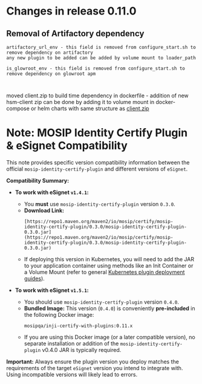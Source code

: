 # Changes in release 0.11.0

## Removal of  Artifactory dependency

```text
artifactory_url_env - this field is removed from configure_start.sh to remove dependency on artifactory
any new plugin to be added can be added by volume mount to loader_path

is_glowroot_env - this field is removed from configure_start.sh to remove dependency on glowroot apm



```
moved client.zip to build time dependency in dockerfile - addition of new hsm-client zip can be done by adding it to volume mount in docker-compose or helm charts with same structure as [client.zip](https://raw.githubusercontent.com/mosip/artifactory-ref-impl/v1.3.0-beta.1/artifacts/src/hsm/client.zip)


# Note: MOSIP Identity Certify Plugin & eSignet Compatibility

This note provides specific version compatibility information between the official `mosip-identity-certify-plugin` and different versions of `eSignet`.

**Compatibility Summary:**

* **To work with eSignet `v1.4.1`:**
    * You **must** use `mosip-identity-certify-plugin` version `0.3.0`.
    * **Download Link:**
        ```
        [https://repo1.maven.org/maven2/io/mosip/certify/mosip-identity-certify-plugin/0.3.0/mosip-identity-certify-plugin-0.3.0.jar](https://repo1.maven.org/maven2/io/mosip/certify/mosip-identity-certify-plugin/0.3.0/mosip-identity-certify-plugin-0.3.0.jar)
        ```
    * If deploying this version in Kubernetes, you will need to add the JAR to your application container using methods like an Init Container or a Volume Mount (refer to general [Kubernetes plugin deployment guides](./Custom-Plugin-K8s.md)).

* **To work with eSignet `v1.5.1`:**
    * You should use `mosip-identity-certify-plugin` version `0.4.0`.
    * **Bundled Image:** This version (`0.4.0`) is conveniently **pre-included** in the following Docker image:
        ```
        mosipqa/inji-certify-with-plugins:0.11.x
        ```
    * If you are using this Docker image (or a later compatible version), no separate installation or addition of the `mosip-identity-certify-plugin` v0.4.0 JAR is typically required.

**Important:** Always ensure the plugin version you deploy matches the requirements of the target `eSignet` version you intend to integrate with. Using incompatible versions will likely lead to errors.
